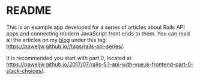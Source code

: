 # README

This is an example app developed for a series of articles about Rails API apps and connecting modern JavaScript front ends to them. You can read all the articles on my [blog](https://paweljw.github.io) under this tag: https://paweljw.github.io//tags/rails-api-series/.

It is recommended you start with part 0, located at https://paweljw.github.io/2017/07/rails-5.1-api-with-vue.js-frontend-part-0-stack-choices/.
